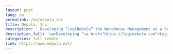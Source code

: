 ```yaml
---
layout: post
lang: en
permalink: /en/nepula_inc
title: Nepula, Inc.
description: ' Developing “LogiNebula” the Warehouse Management as a Service. We have over 100 customers in worldwide. '
description_full: '<p>Developing “<a href="https://loginebula.com">LogiNebula</a>” the Warehouse Management as a Service. We have over 100 customers in worldwide.</p>'
categories: full_remote
link: https://www.nepula.net/
---
```

